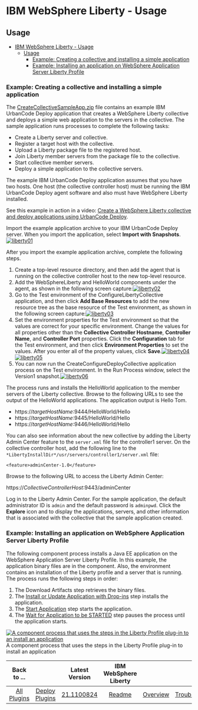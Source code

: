 
# IBM WebSphere Liberty - Usage

## Usage

- [IBM WebSphere Liberty - Usage](#ibm-websphere-liberty---usage)
  - [Usage](#usage)
    - [Example: Creating a collective and installing a simple application](#example-creating-a-collective-and-installing-a-simple-application)
    - [Example: Installing an application on WebSphere Application Server Liberty Profile](#example-installing-an-application-on-websphere-application-server-liberty-profile)

### Example: Creating a collective and installing a simple application

The [CreateCollectiveSampleApp.zip](https://github.com/UrbanCode/IBM-UCD-PLUGINS/blob/main/files/WebSphereLiberty/SampleApplications/CreateCollectiveSampleApp.zip.txt) file contains an example IBM UrbanCode Deploy application that creates a WebSphere Liberty collective and deploys a simple web application to the servers in the collective. The sample application runs processes to complete the following tasks:

* Create a Liberty server and collective.
* Register a target host with the collective.
* Upload a Liberty package file to the registered host.
* Join Liberty member servers from the package file to the collective.
* Start collective member servers.
* Deploy a simple application to the collective servers.

The example IBM UrbanCode Deploy application assumes that you have two hosts. One host (the collective controller host) must be running the IBM UrbanCode Deploy agent software and also must have WebSphere Liberty installed.

See this example in action in a video: [Create a WebSphere Liberty collective and deploy applications using UrbanCode Deploy](https://www.youtube.com/watch?v=VaYQE5d96hY&feature=youtu.be).

Import the example application archive to your IBM UrbanCode Deploy server. When you import the application, select **Import with Snapshots**.[![liberty01](liberty01.png)](liberty01.png)

After you import the example application archive, complete the following steps.

1. Create a top-level resource directory, and then add the agent that is running on the collective controller host to the new top-level resource.
2. Add the WebSphereLiberty and HelloWorld components under the agent, as shown in the following screen capture:[![liberty02](liberty02.png)](liberty02.png)
3. Go to the Test environment of the ConfigureLibertyCollective application, and then click **Add Base Resources** to add the new resource tree as the base resource of the Test environment, as shown in the following screen capture:[![liberty03](liberty03.png)](liberty03.png)
4. Set the environment properties for the Test environment so that the values are correct for your specific environment. Change the values for all properties other than the **Collective Controller Hostname**, **Controller Name**, and **Controller Port** properties. Click the **Configuration** tab for the Test environment, and then click **Environment Properties** to set the values. After you enter all of the property values, click **Save**.[![liberty04](liberty04.png)](liberty04.png)[![liberty05](liberty05.png)](liberty05.png)
5. You can now run the CreateConfigureDeployCollective application process on the Test environment. In the Run Process window, select the Version1 snapshot.[![liberty06](liberty06.png)](liberty06.png)

The process runs and installs the HelloWorld application to the member servers of the Liberty collective. Browse to the following URLs to see the output of the HelloWorld applications. The application output is Hello Tom.

* https://*targetHostName*:9444/HelloWorld/Hello
* https://*targetHostName*:9445/HelloWorld/Hello
* https://*targetHostName*:9446/HelloWorld/Hello

You can also see information about the new collective by adding the Liberty Admin Center feature to the `server.xml` file for the controller1 server. On the collective controller host, add the following line to the `*LibertyInstallDir*/usr/servers/controller1/server.xml` file:

`<feature>adminCenter-1.0</feature>`

Browse to the following URL to access the Liberty Admin Center:

https://*CollectiveControllerHost*:9443/adminCenter

Log in to the Liberty Admin Center. For the sample application, the default administrator ID is `admin` and the default password is `adminpwd`. Click the **Explore** icon and to display the applications, servers, and other information that is associated with the collective that the sample application created.

### Example: Installing an application on WebSphere Application Server Liberty Profile

The following component process installs a Java EE application on the WebSphere Application Server Liberty Profile. In this example, the application binary files are in the component. Also, the environment contains an installation of the Liberty profile and a server that is running. The process runs the following steps in order:

1. The Download Artifacts step retrieves the binary files.
2. The [Install or Update Application with Drop-ins](#install_or_update_applications_with_dropins) step installs the application.
3. The [Start Application](#start_application) step starts the application.
4. The [Wait for Application to be STARTED](#wait_for_application_to_be_started) step pauses the process until the application starts.

[![A component process that uses the steps in the Liberty Profile plug-in to an install an application](examples_websphereliberty_install_app_a.gif)](examples_websphereliberty_install_app_a.gif)
A component process that uses the steps in the Liberty Profile plug-in to install an application

|Back to ...||Latest Version|IBM WebSphere Liberty |||||
| :---: | :---: | :---: | :---: | :---: | :---: | :---: | :---: |
|[All Plugins](../../index.md)|[Deploy Plugins](../README.md)|[21.1100824](https://raw.githubusercontent.com/UrbanCode/IBM-UCD-PLUGINS/main/files/WebSphereLiberty/WebSphereLiberty-21.1100824.zip)|[Readme](README.md)|[Overview](overview.md)|[Troubleshooting](troubleshooting.md)|[Steps](steps.md)|[Downloads](downloads.md)|
